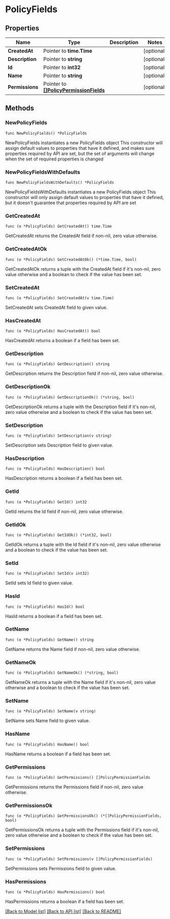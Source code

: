 # PolicyFields

## Properties

Name | Type | Description | Notes
------------ | ------------- | ------------- | -------------
**CreatedAt** | Pointer to **time.Time** |  | [optional] 
**Description** | Pointer to **string** |  | [optional] 
**Id** | Pointer to **int32** |  | [optional] 
**Name** | Pointer to **string** |  | [optional] 
**Permissions** | Pointer to [**[]PolicyPermissionFields**](PolicyPermissionFields.md) |  | [optional] 

## Methods

### NewPolicyFields

`func NewPolicyFields() *PolicyFields`

NewPolicyFields instantiates a new PolicyFields object
This constructor will assign default values to properties that have it defined,
and makes sure properties required by API are set, but the set of arguments
will change when the set of required properties is changed

### NewPolicyFieldsWithDefaults

`func NewPolicyFieldsWithDefaults() *PolicyFields`

NewPolicyFieldsWithDefaults instantiates a new PolicyFields object
This constructor will only assign default values to properties that have it defined,
but it doesn't guarantee that properties required by API are set

### GetCreatedAt

`func (o *PolicyFields) GetCreatedAt() time.Time`

GetCreatedAt returns the CreatedAt field if non-nil, zero value otherwise.

### GetCreatedAtOk

`func (o *PolicyFields) GetCreatedAtOk() (*time.Time, bool)`

GetCreatedAtOk returns a tuple with the CreatedAt field if it's non-nil, zero value otherwise
and a boolean to check if the value has been set.

### SetCreatedAt

`func (o *PolicyFields) SetCreatedAt(v time.Time)`

SetCreatedAt sets CreatedAt field to given value.

### HasCreatedAt

`func (o *PolicyFields) HasCreatedAt() bool`

HasCreatedAt returns a boolean if a field has been set.

### GetDescription

`func (o *PolicyFields) GetDescription() string`

GetDescription returns the Description field if non-nil, zero value otherwise.

### GetDescriptionOk

`func (o *PolicyFields) GetDescriptionOk() (*string, bool)`

GetDescriptionOk returns a tuple with the Description field if it's non-nil, zero value otherwise
and a boolean to check if the value has been set.

### SetDescription

`func (o *PolicyFields) SetDescription(v string)`

SetDescription sets Description field to given value.

### HasDescription

`func (o *PolicyFields) HasDescription() bool`

HasDescription returns a boolean if a field has been set.

### GetId

`func (o *PolicyFields) GetId() int32`

GetId returns the Id field if non-nil, zero value otherwise.

### GetIdOk

`func (o *PolicyFields) GetIdOk() (*int32, bool)`

GetIdOk returns a tuple with the Id field if it's non-nil, zero value otherwise
and a boolean to check if the value has been set.

### SetId

`func (o *PolicyFields) SetId(v int32)`

SetId sets Id field to given value.

### HasId

`func (o *PolicyFields) HasId() bool`

HasId returns a boolean if a field has been set.

### GetName

`func (o *PolicyFields) GetName() string`

GetName returns the Name field if non-nil, zero value otherwise.

### GetNameOk

`func (o *PolicyFields) GetNameOk() (*string, bool)`

GetNameOk returns a tuple with the Name field if it's non-nil, zero value otherwise
and a boolean to check if the value has been set.

### SetName

`func (o *PolicyFields) SetName(v string)`

SetName sets Name field to given value.

### HasName

`func (o *PolicyFields) HasName() bool`

HasName returns a boolean if a field has been set.

### GetPermissions

`func (o *PolicyFields) GetPermissions() []PolicyPermissionFields`

GetPermissions returns the Permissions field if non-nil, zero value otherwise.

### GetPermissionsOk

`func (o *PolicyFields) GetPermissionsOk() (*[]PolicyPermissionFields, bool)`

GetPermissionsOk returns a tuple with the Permissions field if it's non-nil, zero value otherwise
and a boolean to check if the value has been set.

### SetPermissions

`func (o *PolicyFields) SetPermissions(v []PolicyPermissionFields)`

SetPermissions sets Permissions field to given value.

### HasPermissions

`func (o *PolicyFields) HasPermissions() bool`

HasPermissions returns a boolean if a field has been set.


[[Back to Model list]](../README.md#documentation-for-models) [[Back to API list]](../README.md#documentation-for-api-endpoints) [[Back to README]](../README.md)


